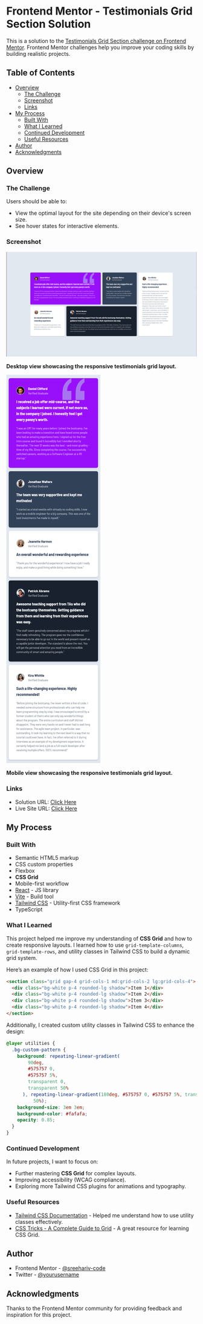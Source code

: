 # Frontend Mentor - Testimonials Grid Section Solution

This is a solution to the [Testimonials Grid Section challenge on Frontend Mentor](https://www.frontendmentor.io/challenges/testimonials-grid-section-Nnw6J7Un7). Frontend Mentor challenges help you improve your coding skills by building realistic projects.

## Table of Contents

- [Overview](#overview)
  - [The Challenge](#the-challenge)
  - [Screenshot](#screenshot)
  - [Links](#links)
- [My Process](#my-process)
  - [Built With](#built-with)
  - [What I Learned](#what-i-learned)
  - [Continued Development](#continued-development)
  - [Useful Resources](#useful-resources)
- [Author](#author)
- [Acknowledgments](#acknowledgments)

## Overview

### The Challenge

Users should be able to:

- View the optimal layout for the site depending on their device's screen size.
- See hover states for interactive elements.

### Screenshot

![Desktop View - Testimonials Grid Section](./screenshots/desktop.png)

**Desktop view showcasing the responsive testimonials grid layout.**

![Mobile View - Testimonials Grid Section](./screenshots/mobile.png)

**Mobile view showcasing the responsive testimonials grid layout.**

### Links

- Solution URL: [Click Here](https://github.com/sreehariv-code/testimonial-grid-react)
- Live Site URL: [Click Here](https://sreehariv-code.github.io/testimonial-grid-react/)

## My Process

### Built With

- Semantic HTML5 markup
- CSS custom properties
- Flexbox
- **CSS Grid**
- Mobile-first workflow
- [React](https://reactjs.org/) - JS library
- [Vite](https://vitejs.dev/) - Build tool
- [Tailwind CSS](https://tailwindcss.com/) - Utility-first CSS framework
- TypeScript

### What I Learned

This project helped me improve my understanding of **CSS Grid** and how to create responsive layouts. I learned how to use `grid-template-columns`, `grid-template-rows`, and utility classes in Tailwind CSS to build a dynamic grid system.

Here’s an example of how I used CSS Grid in this project:

```html
<section class="grid gap-4 grid-cols-1 md:grid-cols-2 lg:grid-cols-4">
  <div class="bg-white p-4 rounded-lg shadow">Item 1</div>
  <div class="bg-white p-4 rounded-lg shadow">Item 2</div>
  <div class="bg-white p-4 rounded-lg shadow">Item 3</div>
  <div class="bg-white p-4 rounded-lg shadow">Item 4</div>
</section>
```

Additionally, I created custom utility classes in Tailwind CSS to enhance the design:

```css
@layer utilities {
  .bg-custom-pattern {
    background: repeating-linear-gradient(
        90deg,
        #575757 0,
        #575757 5%,
        transparent 0,
        transparent 50%
      ), repeating-linear-gradient(180deg, #575757 0, #575757 5%, transparent 0, transparent
          50%);
    background-size: 3em 3em;
    background-color: #fafafa;
    opacity: 0.85;
  }
}
```

### Continued Development

In future projects, I want to focus on:

- Further mastering **CSS Grid** for complex layouts.
- Improving accessibility (WCAG compliance).
- Exploring more Tailwind CSS plugins for animations and typography.

### Useful Resources

- [Tailwind CSS Documentation](https://tailwindcss.com/docs) - Helped me understand how to use utility classes effectively.
- [CSS Tricks - A Complete Guide to Grid](https://css-tricks.com/snippets/css/complete-guide-grid/) - A great resource for learning CSS Grid.

## Author

- Frontend Mentor - [@sreehariv-code](https://www.frontendmentor.io/profile/sreehariv-code)
- Twitter - [@yourusername](https://twitter.com/yourusername)

## Acknowledgments

Thanks to the Frontend Mentor community for providing feedback and inspiration for this project.
